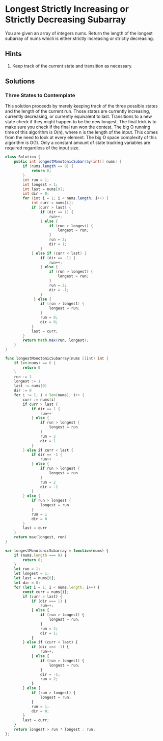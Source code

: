 # Longest Strictly Increasing or Strictly Decreasing Subarray

You are given an array of integers nums. Return the length of the longest
subarray of nums which is either strictly increasing or strictly
decreasing.

## Hints

1. Keep track of the current state and transition as necessary.

## Solutions

### Three States to Contemplate

This solution proceeds by merely keeping track of the three
possible states and the length of the current run. Those states
are currently increasing, currently decreasing, or currently
equivalent to last. Transitions to a new state check if they
might happen to be the new longest. The final trick is to make
sure you check if the final run won the contest. The big O running
time of this algorithm is O(n), where n is the length of the input.
This comes from the need to look at every element. The big O space
complexity of this algorithm is O(1). Only a constant amount of state
tracking variables are required regardless of the input size.

```java
class Solution {
    public int longestMonotonicSubarray(int[] nums) {
        if (nums.length == 0) {
            return 0;
        }
        int run = 1;
        int longest = 1;
        int last = nums[0];
        int dir = 0;
        for (int i = 1; i < nums.length; i++) {
            int curr = nums[i];
            if (curr > last) {
                if (dir == 1) {
                    run++;
                } else {
                    if (run > longest) {
                        longest = run;
                    }
                    run = 2;
                    dir = 1;
                }
            } else if (curr < last) {
                if (dir == -1) {
                    run++;
                } else {
                    if (run > longest) {
                        longest = run;
                    }
                    run = 2;
                    dir = -1;
                }
             } else {
                if (run > longest) {
                    longest = run;
                }
                run = 0;
                dir = 0;
            }
            last = curr;
        }
        return Math.max(run, longest);
    }
}
```

```go
func longestMonotonicSubarray(nums []int) int {
    if len(nums) == 0 {
        return 0
    }
    run := 1
    longest := 1
    last := nums[0]
    dir := 0
    for i := 1; i < len(nums); i++ {
        curr := nums[i]
        if curr > last {
            if dir == 1 {
                run++
            } else {
                if run > longest {
                    longest = run
                }
                run = 2
                dir = 1
            }
        } else if curr < last {
            if dir == -1 {
                run++
            } else {
                if run > longest {
                    longest = run
                }
                run = 2
                dir = -1
            }
        } else {
            if run > longest {
                longest = run
            }
            run = 1
            dir = 0
        }
        last = curr
    }
    return max(longest, run)
}
```

```javascript
var longestMonotonicSubarray = function(nums) {
    if (nums.length === 0) {
        return 0;
    }
    let run = 1;
    let longest = 1;
    let last = nums[0];
    let dir = 0;
    for (let i = 1; i < nums.length; i++) {
        const curr = nums[i];
        if (curr > last) {
            if (dir === 1) {
                run++;
            } else {
                if (run > longest) {
                    longest = run;
                }
                run = 2;
                dir = 1;
            }
        } else if (curr < last) {
            if (dir === -1) {
                run++;
            } else {
                if (run > longest) {
                    longest = run;
                }
                dir = -1;
                run = 2;
            }
        } else {
            if (run > longest) {
                longest = run;
            }
            run = 1;
            dir = 0;
        }
        last = curr;
    }
    return longest > run ? longest : run;
};
```
